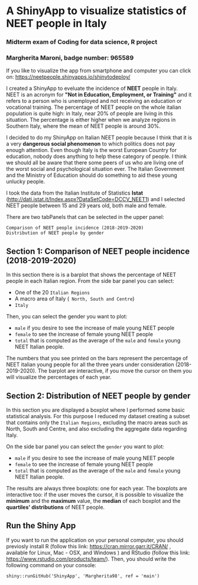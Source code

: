 # A ShinyApp to visualize statistics of NEET people in Italy 
### Midterm exam of Coding for data science, R project 
### Margherita Maroni, badge number: 965589

If you like to visualize the app from smartphone and computer you can click on: <https://neetpeople.shinyapps.io/shinytodeploy/>

I created a ShinyApp to eveluate the incidence of **NEET** people in Italy. NEET is an acronym for **"Not in Education, Employment, or Training"** and it refers to a person who is unemployed and not receiving an education or vocational training. 
The percentage of NEET people on the whole italian population is quite high: in Italy, near 20% of people are living in this situation. The percentage is either higher when we analyze regions in Southern Italy, where the mean of NEET people is around 30%. 

I decided to do my ShinyApp on Italian NEET people because I think that it is a very **dangerous social phenomenon** to which politics does not pay enough attention. Even though Italy is the worst European Country for education, nobody does anything to help these category of people. 
I think we should all be aware that there some peers of us who are living one of the worst social and psychological situation ever. The Italian Government and the Ministry of Education should do something to aid these young unlucky people. 

I took the data from the Italian Institute of Statistics **Istat** (<http://dati.istat.it/Index.aspx?DataSetCode=DCCV_NEET1>) and I selected NEET people between 15 and 29 years old, both male and female. 

There are two tabPanels that can be selected in the upper panel: 
```
Comparison of NEET people incidence (2018-2019-2020)
Distribution of NEET people by gender
```
## Section 1: Comparison of NEET people incidence (2018-2019-2020) 
In this section there is is a barplot that shows the percentage of NEET people in each Italian region. 
From the side bar panel you can select: 

- One of the 20 ```Italian Regions```
- A macro area of Italy (``` North, South and Centre```)
- ```Italy```

Then, you can select the gender you want to plot: 

- ```male``` if you desire to see the increase of male young NEET people 
- ```female``` to see the increase of female young NEET people
- ```total``` that is computed as the average of the ```male``` and ```female``` young NEET Italian people. 

The numbers that you see printed on the bars represent the percentage of NEET italian young people for all the three years under consideration (2018-2019-2020). 
The barplot are interactive, if you move the cursor on them you will visualize the percentages of each year. 


## Section 2: Distribution of NEET people by gender
In this section you are displayed a boxplot where I performed some basic statistical analysis. For this purpose I reduced my dataset creating a subset that contains only the ```Italian Regions```, excluding the macro areas such as North, South and Centre,  and also excluding the aggregate data regarding Italy.

On the side bar panel you can select the  ```gender``` you want to plot: 

- ```male``` if you desire to see the increase of male young NEET people 
- ```female``` to see the increase of female young NEET people
- ```total``` that is computed as the average of the ```male``` and ```female``` young NEET Italian people. 

The results are always three boxplots: one for each year. The boxplots are interactive too: if the user moves the cursor, it is possible to visualize the **minimum** and the **maximum** value, the **median** of each boxplot and the **quartiles' distributions** of NEET people.  


## Run the Shiny App 

If you want to run the application on your personal computer, you should previosly install R (follow this link: <https://cran.mirror.garr.it/CRAN/> , available for Linux, Mac - OSX, and Windows ) and RStudio (follow this link: <https://www.rstudio.com/products/team/>). 
Then, you should write the following command on your console: 

 ```shiny::runGitHub('ShinyApp', 'Margherita98', ref = 'main')``` 

